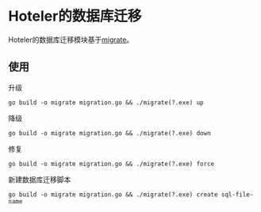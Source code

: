 # Hoteler的数据库迁移

Hoteler的数据库迁移模块基于[migrate](https://github.com/golang-migrate/migrate)。

## 使用

升级

```shell
go build -o migrate migration.go && ./migrate(?.exe) up
```

降级

```shell
go build -o migrate migration.go && ./migrate(?.exe) down
```

修复

```shell
go build -o migrate migration.go && ./migrate(?.exe) force
```

新建数据库迁移脚本

```shell
go build -o migrate migration.go && ./migrate(?.exe) create sql-file-name
```